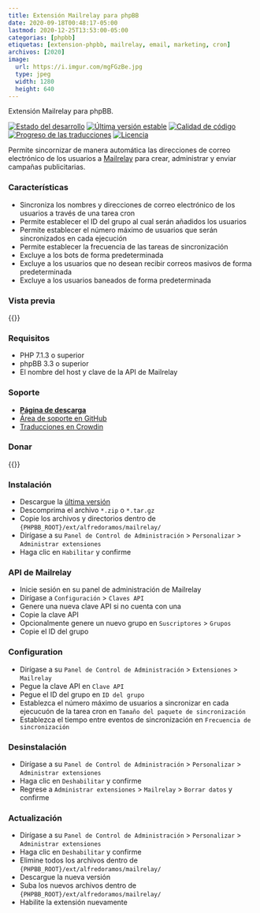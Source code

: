 ```yaml
---
title: Extensión Mailrelay para phpBB
date: 2020-09-18T00:48:17-05:00
lastmod: 2020-12-25T13:53:00-05:00
categorias: [phpbb]
etiquetas: [extension-phpbb, mailrelay, email, marketing, cron]
archivos: [2020]
image:
  url: https://i.imgur.com/mgFGzBe.jpg
  type: jpeg
  width: 1280
  height: 640
---
```

Extensión Mailrelay para phpBB.

[![Estado del desarrollo](https://img.shields.io/github/workflow/status/AlfredoRamos/phpbb-ext-mailrelay/GitHub%20Actions%20CI?style=flat-square)](https://github.com/AlfredoRamos/phpbb-ext-mailrelay/actions)
[![Última versión estable](https://img.shields.io/github/tag/AlfredoRamos/phpbb-ext-mailrelay.svg?label=stable&style=flat-square)](https://github.com/AlfredoRamos/phpbb-ext-mailrelay/releases)
[![Calidad de código](https://img.shields.io/codacy/grade/4f32454baf88449b864091d05c1a14c5.svg?style=flat-square)](https://app.codacy.com/gh/AlfredoRamos/phpbb-ext-mailrelay/dashboard)
[![Progreso de las traducciones](https://badges.crowdin.net/phpbb-ext-mailrelay/localized.svg)](https://crowdin.com/project/phpbb-ext-mailrelay)
[![Licencia](https://img.shields.io/github/license/AlfredoRamos/phpbb-ext-mailrelay.svg?style=flat-square)](https://raw.githubusercontent.com/AlfredoRamos/phpbb-ext-mailrelay/master/license.txt)

Permite sincornizar de manera automática las direcciones de correo electrónico de los usuarios a [Mailrelay](https://mailrelay.com/) para crear, administrar y enviar campañas publicitarias.

<!--more-->
### Características

- Sincroniza los nombres y direcciones de correo electrónico de los usuarios a través de una tarea cron
- Permite establecer el ID del grupo al cual serán añadidos los usuarios
- Permite establecer el número máximo de usuarios que serán sincronizados en cada ejecución
- Permite establecer la frecuencia de las tareas de sincronización
- Excluye a los bots de forma predeterminada
- Excluye a los usuarios que no desean recibir correos masivos de forma predeterminada
- Excluye a los usuarios baneados de forma predeterminada

### Vista previa

{{<preview src="https://i.imgur.com/kkI1Z75.png" alt="Ajustes del PCA de Mailrelay" imgclass="img-fluid d-block mx-auto mb-3">}}

### Requisitos

- PHP 7.1.3 o superior
- phpBB 3.3 o superior
- El nombre del host y clave de la API de Mailrelay

### Soporte

- [**Página de descarga**](https://github.com/AlfredoRamos/phpbb-ext-mailrelay/releases)
- [Área de soporte en GitHub](https://github.com/AlfredoRamos/phpbb-ext-mailrelay/issues)
- [Traducciones en Crowdin](https://crowdin.com/project/phpbb-ext-mailrelay)

### Donar

{{<donate>}}

### Instalación

- Descargue la [última versión](https://github.com/AlfredoRamos/phpbb-ext-mailrelay/releases)
- Descomprima el archivo `*.zip` o `*.tar.gz`
- Copie los archivos y directorios dentro de `{PHPBB_ROOT}/ext/alfredoramos/mailrelay/`
- Dirígase a su `Panel de Control de Administración` > `Personalizar` > `Administrar extensiones`
- Haga clic en `Habilitar` y confirme

### API de Mailrelay

- Inicie sesión en su panel de administración de Mailrelay
- Dirígase a `Configuración` > `Claves API`
- Genere una nueva clave API si no cuenta con una
- Copie la clave API
- Opcionalmente genere un nuevo grupo en `Suscriptores` > `Grupos`
- Copie el ID del grupo

### Configuration

- Dirígase a su `Panel de Control de Administración` > `Extensiones` > `Mailrelay`
- Pegue la clave API en `Clave API`
- Pegue el ID del grupo en `ID del grupo`
- Establezca el número máximo de usuarios a sincronizar en cada ejecucuón de la tarea cron en `Tamaño del paquete de sincronización`
- Establezca el tiempo entre eventos de sincronización en `Frecuencia de sincronización`

### Desinstalación

- Dirígase a su `Panel de Control de Administración` > `Personalizar` > `Administrar extensiones`
- Haga clic en `Deshabilitar` y confirme
- Regrese a `Administrar extensiones` > `Mailrelay` > `Borrar datos` y confirme

### Actualización

- Dirígase a su `Panel de Control de Administración` > `Personalizar` > `Administrar extensiones`
- Haga clic en `Deshabilitar` y confirme
- Elimine todos los archivos dentro de `{PHPBB_ROOT}/ext/alfredoramos/mailrelay/`
- Descargue la nueva versión
- Suba los nuevos archivos dentro de `{PHPBB_ROOT}/ext/alfredoramos/mailrelay/`
- Habilite la extensión nuevamente

